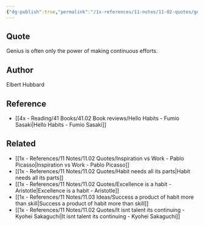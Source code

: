 ```yaml
---
{"dg-publish":true,"permalink":"/1x-references/11-notes/11-02-quotes/genius-is-often-only-the-power-of-making-continuous-efforts-elbert-hubbard/","title":"Genius is often only the power of making continuous efforts - Elbert Hubbard"}
---
```



## Quote
Genius is often only the power of making continuous efforts.

## Author
Elbert Hubbard

## Reference
- [[4x - Reading/41 Books/41.02 Book reviews/Hello Habits - Fumio Sasaki\|Hello Habits - Fumio Sasaki]]

## Related
- [[1x - References/11 Notes/11.02 Quotes/Inspiration vs Work - Pablo Picasso\|Inspiration vs Work - Pablo Picasso]]
- [[1x - References/11 Notes/11.02 Quotes/Habit needs all its parts\|Habit needs all its parts]]
- [[1x - References/11 Notes/11.02 Quotes/Excellence is a habit - Aristotle\|Excellence is a habit - Aristotle]]
- [[1x - References/11 Notes/11.03 Ideas/Success a product of habit more than skill\|Success a product of habit more than skill]]
- [[1x - References/11 Notes/11.02 Quotes/It isnt talent its continuing - Kyohei Sakaguchi\|It isnt talent its continuing - Kyohei Sakaguchi]]